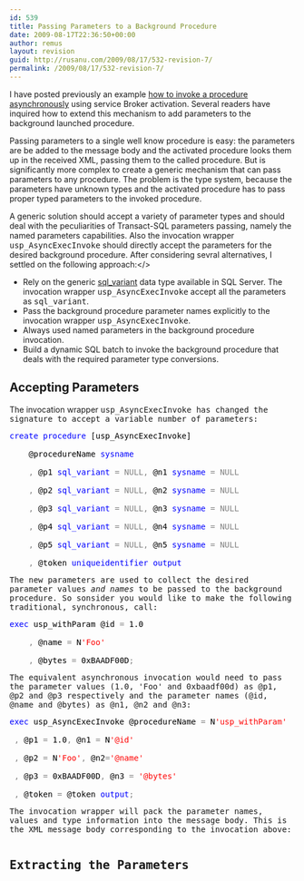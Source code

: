 ```yaml
---
id: 539
title: Passing Parameters to a Background Procedure
date: 2009-08-17T22:36:50+00:00
author: remus
layout: revision
guid: http://rusanu.com/2009/08/17/532-revision-7/
permalink: /2009/08/17/532-revision-7/
---
```

I have posted previously an example [how to invoke a procedure asynchronously](http://rusanu.com/2009/08/05/asynchronous-procedure-execution) using service Broker activation. Several readers have inquired how to extend this mechanism to add parameters to the background launched procedure.

Passing parameters to a single well know procedure is easy: the parameters are be added to the message body and the activated procedure looks them up in the received XML, passing them to the called procedure. But is significantly more complex to create a generic mechanism that can pass parameters to any procedure. The problem is the type system, because the parameters have unknown types and the activated procedure has to pass proper typed parameters to the invoked procedure.

A generic solution should accept a variety of parameter types and should deal with the peculiarities of Transact-SQL parameters passing, namely the named parameters capabilities. Also the invocation wrapper <tt>usp_AsyncExecInvoke</tt> should directly accept the parameters for the desired background procedure. After considering sevral alternatives, I settled on the following approach:</>

  * Rely on the generic <a href="http://msdn.microsoft.com/en-us/library/ms173829.aspx" target="_blank">sql_variant</a> data type available in SQL Server. The invocation wrapper <tt>usp_AsyncExecInvoke</tt> accept all the parameters as <tt>sql_variant</tt>.
  * Pass the background procedure parameter names explicitly to the invocation wrapper <tt>usp_AsyncExecInvoke</tt>.
  * Always used named parameters in the background procedure invocation.
  * Build a dynamic SQL batch to invoke the background procedure that deals with the required parameter type conversions.

## Accepting Parameters

The invocation wrapper <tt>usp_AsyncExecInvoke<tt> has changed the signature to accept a variable number of parameters:</p> 

<pre>
<span style="color: Black"></span><span style="color:Blue">create procedure </span><span style="color:Black">[usp_AsyncExecInvoke]<br />
    @procedureName </span><span style="color:Blue">sysname<br />
    </span><span style="color:Gray">, </span><span style="color:Black">@p1 </span><span style="color:Blue">sql_variant </span><span style="color:Gray">= NULL, </span><span style="color:Black">@n1 </span><span style="color:Blue">sysname </span><span style="color:Gray">= NULL<br />
    , </span><span style="color:Black">@p2 </span><span style="color:Blue">sql_variant </span><span style="color:Gray">= NULL, </span><span style="color:Black">@n2 </span><span style="color:Blue">sysname </span><span style="color:Gray">= NULL<br />
    , </span><span style="color:Black">@p3 </span><span style="color:Blue">sql_variant </span><span style="color:Gray">= NULL, </span><span style="color:Black">@n3 </span><span style="color:Blue">sysname </span><span style="color:Gray">= NULL<br />
    , </span><span style="color:Black">@p4 </span><span style="color:Blue">sql_variant </span><span style="color:Gray">= NULL, </span><span style="color:Black">@n4 </span><span style="color:Blue">sysname </span><span style="color:Gray">= NULL<br />
    , </span><span style="color:Black">@p5 </span><span style="color:Blue">sql_variant </span><span style="color:Gray">= NULL, </span><span style="color:Black">@n5 </span><span style="color:Blue">sysname </span><span style="color:Gray">= NULL<br />
    , </span><span style="color:Black">@token </span><span style="color:Blue">uniqueidentifier output</span>
</pre>

<p>
  The new parameters are used to collect the desired parameter values <i>and names</i> to be passed to the background procedure. So sonsider you would like to make the following traditional, synchronous, call:
</p>

<pre>
<span style="color: Black"></span><span style="color:Blue">exec </span><span style="color:Black">usp_withParam @id </span><span style="color:Gray">= </span><span style="color:Black">1.0<br />
	</span><span style="color:Gray">, </span><span style="color:Black">@name </span><span style="color:Gray">= </span><span style="color:Black">N</span><span style="color:Red">'Foo'<br />
	</span><span style="color:Gray">, </span><span style="color:Black">@bytes </span><span style="color:Gray">= </span><span style="color:Black">0xBAADF00D</span><span style="color:Gray">;</span>
</pre>

<p>
  The equivalent asynchronous invocation would need to pass the parameter values (1.0, 'Foo' and 0xbaadf00d) as @p1, @p2 and @p3 respectively and the parameter names (@id, @name and @bytes) as @n1, @n2 and @n3: 
  
  <pre>
<span style="color: Black"></span><span style="color:Blue">exec </span><span style="color:Black">usp_AsyncExecInvoke @procedureName </span><span style="color:Gray">= </span><span style="color:Black">N</span><span style="color:Red">'usp_withParam'<br />
 </span><span style="color:Gray">, </span><span style="color:Black">@p1 </span><span style="color:Gray">= </span><span style="color:Black">1.0</span><span style="color:Gray">, </span><span style="color:Black">@n1 </span><span style="color:Gray">= </span><span style="color:Black">N</span><span style="color:Red">'@id'<br />
 </span><span style="color:Gray">, </span><span style="color:Black">@p2 </span><span style="color:Gray">= </span><span style="color:Black">N</span><span style="color:Red">'Foo'</span><span style="color:Gray">, </span><span style="color:Black">@n2</span><span style="color:Gray">=</span><span style="color:Red">'@name'<br />
 </span><span style="color:Gray">, </span><span style="color:Black">@p3 </span><span style="color:Gray">= </span><span style="color:Black">0xBAADF00D</span><span style="color:Gray">, </span><span style="color:Black">@n3 </span><span style="color:Gray">= </span><span style="color:Red">'@bytes'<br />
 </span><span style="color:Gray">, </span><span style="color:Black">@token </span><span style="color:Gray">= </span><span style="color:Black">@token </span><span style="color:Blue">output</span><span style="color:Gray">;</span>
</pre>
  
  <p>
    The invocation wrapper will pack the parameter names, values and type information into the message body. This is the XML message body corresponding to the invocation above:
  </p>
  
  <pre>
</pre>
  
  <h2>
    Extracting the Parameters
  </h2>
</p>